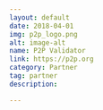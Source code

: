 ```yaml
---
layout: default
date: 2018-04-01
img: p2p_logo.png
alt: image-alt
name: P2P Validator
link: https://p2p.org
category: Partner 
tag: partner
description: 

---
```

